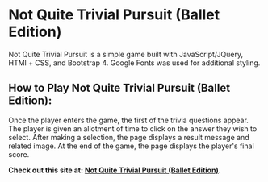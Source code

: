 
# **Not Quite Trivial Pursuit (Ballet Edition)**

Not Quite Trivial Pursuit is a simple game built with JavaScript/JQuery, HTMl + CSS, and Bootstrap 4. Google Fonts was used for additional styling. 


## **How to Play Not Quite Trivial Pursuit (Ballet Edition):**

Once the player enters the game, the first of the trivia questions appear. The player is given an allotment of time to click on the answer they wish to select. After making a selection, the page displays a result message and related image. At the end of the game, the page displays the player's final score. 



**Check out this site at: [Not Quite Trivial Pursuit (Ballet Edition)](https://dalep1988.github.io/TriviaGame/).**
